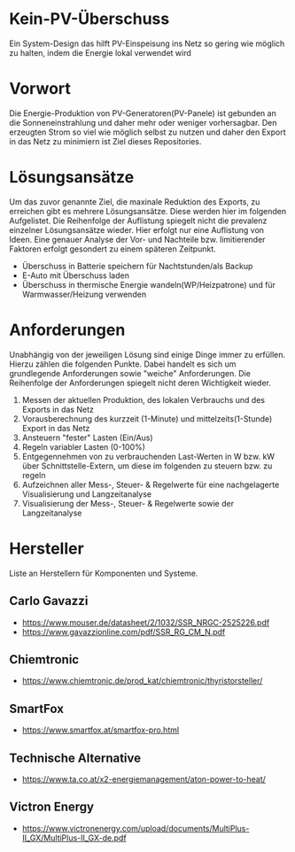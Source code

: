# Kein-PV-Überschuss
Ein System-Design das hilft PV-Einspeisung ins Netz so gering wie möglich zu halten, indem die Energie lokal verwendet wird

# Vorwort
Die Energie-Produktion von PV-Generatoren(PV-Panele) ist gebunden an die Sonneneinstrahlung und daher mehr oder weniger vorhersagbar. Den erzeugten Strom so viel wie möglich selbst zu nutzen und daher den Export in das Netz zu minimiern ist Ziel dieses Repositories.

# Lösungsansätze
Um das zuvor genannte Ziel, die maxinale Reduktion des Exports, zu erreichen gibt es mehrere Lösungsansätze. Diese werden hier im folgenden Aufgelistet. Die Reihenfolge der Auflistung spiegelt nicht die prevalenz einzelner Lösungsansätze wieder. Hier erfolgt nur eine Auflistung von Ideen. Eine genauer Analyse der Vor- und Nachteile bzw. limitierender Faktoren erfolgt gesondert zu einem späteren Zeitpunkt.

* Überschuss in Batterie speichern für Nachtstunden/als Backup
* E-Auto mit Überschuss laden
* Überschuss in thermische Energie wandeln(WP/Heizpatrone) und für Warmwasser/Heizung verwenden

# Anforderungen
Unabhängig von der jeweiligen Lösung sind einige Dinge immer zu erfüllen. Hierzu zählen die folgenden Punkte. Dabei handelt es sich um grundlegende Anforderungen sowie "weiche" Anforderungen. Die Reihenfolge der Anforderungen spiegelt nicht deren Wichtigkeit wieder.

1. Messen der aktuellen Produktion, des lokalen Verbrauchs und des Exports in das Netz
2. Vorausberechnung des kurzzeit (1-Minute) und mittelzeits(1-Stunde) Export in das Netz
3. Ansteuern "fester" Lasten (Ein/Aus)
4. Regeln variabler Lasten (0-100%)
5. Entgegennehmen von zu verbrauchenden Last-Werten in W bzw. kW über Schnittstelle-Extern, um diese im folgenden zu steuern bzw. zu regeln
6. Aufzeichnen aller Mess-, Steuer- & Regelwerte für eine nachgelagerte Visualisierung und Langzeitanalyse
7. Visualisierung der Mess-, Steuer- & Regelwerte sowie der Langzeitanalyse

# Hersteller
Liste an Herstellern für Komponenten und Systeme.

## Carlo Gavazzi
* https://www.mouser.de/datasheet/2/1032/SSR_NRGC-2525226.pdf
* https://www.gavazzionline.com/pdf/SSR_RG_CM_N.pdf

## Chiemtronic
* https://www.chiemtronic.de/prod_kat/chiemtronic/thyristorsteller/

## SmartFox
* https://www.smartfox.at/smartfox-pro.html

## Technische Alternative
* https://www.ta.co.at/x2-energiemanagement/aton-power-to-heat/

## Victron Energy
* https://www.victronenergy.com/upload/documents/MultiPlus-II_GX/MultiPlus-II_GX-de.pdf
